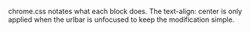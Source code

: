 
chrome.css notates what each block does. The text-align: center is only applied when the urlbar is unfocused to keep the modification simple.
